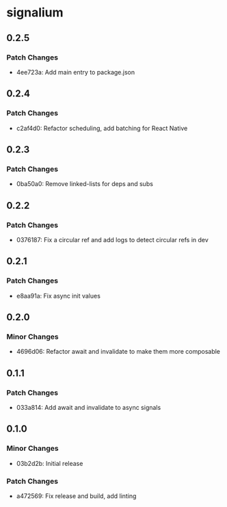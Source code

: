# signalium

## 0.2.5

### Patch Changes

- 4ee723a: Add main entry to package.json

## 0.2.4

### Patch Changes

- c2af4d0: Refactor scheduling, add batching for React Native

## 0.2.3

### Patch Changes

- 0ba50a0: Remove linked-lists for deps and subs

## 0.2.2

### Patch Changes

- 0376187: Fix a circular ref and add logs to detect circular refs in dev

## 0.2.1

### Patch Changes

- e8aa91a: Fix async init values

## 0.2.0

### Minor Changes

- 4696d06: Refactor await and invalidate to make them more composable

## 0.1.1

### Patch Changes

- 033a814: Add await and invalidate to async signals

## 0.1.0

### Minor Changes

- 03b2d2b: Initial release

### Patch Changes

- a472569: Fix release and build, add linting
